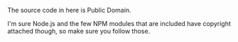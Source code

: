 The source code in here is Public Domain.

I'm sure Node.js and the few NPM modules that are included have copyright attached
though, so make sure you follow those.